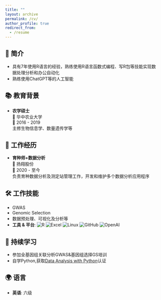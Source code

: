 ```yaml
---
title: ""
layout: archive
permalink: /cv/
author_profile: true
redirect_from:
  - /resume
---
```


## 👤️ 简介

- 具有7年使用R语言的经验，熟练使用R语言函数式编程、写R包等技能实现数据处理分析和办公自动化
- 熟练使用ChatGPT等的人工智能

## 📚 教育背景

- **农学硕士**  
  🏫 华中农业大学  
  📅 2016 - 2019  
  主修生物信息学、数量遗传学等

## 🏢 工作经历

- **育种师+数据分析**  
  🚜 扬翔股份  
  📅 2020 - 至今  
  负责育种数据分析及测定站管理工作，开发和维护多个数据分析应用程序

## 🛠 工作技能

- GWAS
- Genomic Selection
- 数据预处理、可视化及分析等
- **工具 & 平台**: 
![R](https://img.shields.io/badge/-R-blue?&logo=R&logoColor=blue&labelColor=5c5c5c&color=1182c3)
    ![Excel](https://img.shields.io/badge/-Excel-blue?logo=microsoftexcel&logoColor=green&labelColor=5c5c5c&color=1182c3)
    ![Linux](https://img.shields.io/badge/-Linux-blue?logo=Linux&labelColor=5c5c5c&color=1182c3)
    ![GitHub](https://img.shields.io/badge/-GitHub-blue?logo=GitHub&labelColor=5c5c5c&color=1182c3)
    ![OpenAI](https://img.shields.io/badge/-ChatGPT-blue?logo=openai&logoColor=green&labelColor=5c5c5c&color=1182c3)

## 🌱 持续学习

- 参加全基因组关联分析GWAS&基因组选择GS培训
- 自学Python,获取[Data Analysis with Python](https://www.freecodecamp.org/certification/guomeng/data-analysis-with-python-v7)认证

## 🌍 语言

- **英语**: 六级

